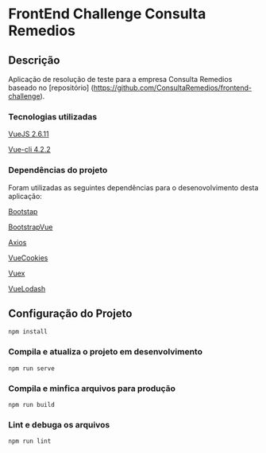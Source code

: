 # FrontEnd Challenge Consulta Remedios

## Descrição
Aplicação de resolução de teste para a empresa Consulta Remedios  baseado no [repositório] (https://github.com/ConsultaRemedios/frontend-challenge).

### Tecnologias utilizadas
[VueJS 2.6.11](https://vuejs.org)

[Vue-cli 4.2.2](https://cli.vuejs.org)

### Dependências do projeto
Foram utilizadas as seguintes dependências para o desenovolvimento desta aplicação: 

[Bootstap](https://getbootstrap.com)

[BootstrapVue](https://bootstrap-vue.org)

[Axios](https://github.com/axios/axios)

[VueCookies](https://www.npmjs.com/package/vue-cookies)

[Vuex](https://vuex.vuejs.org)

[VueLodash](https://www.npmjs.com/package/vue-lodash)


## Configuração do Projeto
```
npm install
```

### Compila e atualiza o projeto em desenvolvimento
```
npm run serve
```

### Compila e minfica arquivos para produção
```
npm run build
```

### Lint e debuga os arquivos
```
npm run lint
```


